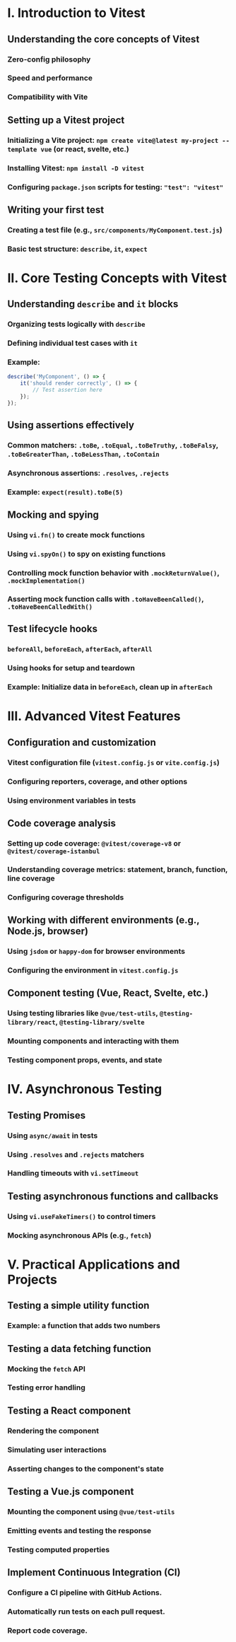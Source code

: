 # I. Introduction to Vitest

## Understanding the core concepts of Vitest

### Zero-config philosophy
### Speed and performance
### Compatibility with Vite

## Setting up a Vitest project

### Initializing a Vite project: `npm create vite@latest my-project --template vue` (or react, svelte, etc.)
### Installing Vitest: `npm install -D vitest`
### Configuring `package.json` scripts for testing: `"test": "vitest"`

## Writing your first test

### Creating a test file (e.g., `src/components/MyComponent.test.js`)
### Basic test structure: `describe`, `it`, `expect`

# II. Core Testing Concepts with Vitest

## Understanding `describe` and `it` blocks

### Organizing tests logically with `describe`
### Defining individual test cases with `it`
### Example:

```javascript
describe('MyComponent', () => {
    it('should render correctly', () => {
        // Test assertion here
    });
});
```

## Using assertions effectively

### Common matchers: `.toBe`, `.toEqual`, `.toBeTruthy`, `.toBeFalsy`, `.toBeGreaterThan`, `.toBeLessThan`, `.toContain`
### Asynchronous assertions: `.resolves`, `.rejects`
### Example: `expect(result).toBe(5)`

## Mocking and spying

### Using `vi.fn()` to create mock functions
### Using `vi.spyOn()` to spy on existing functions
### Controlling mock function behavior with `.mockReturnValue()`, `.mockImplementation()`
### Asserting mock function calls with `.toHaveBeenCalled()`, `.toHaveBeenCalledWith()`

## Test lifecycle hooks

### `beforeAll`, `beforeEach`, `afterEach`, `afterAll`
### Using hooks for setup and teardown
### Example: Initialize data in `beforeEach`, clean up in `afterEach`

# III. Advanced Vitest Features

## Configuration and customization

### Vitest configuration file (`vitest.config.js` or `vite.config.js`)
### Configuring reporters, coverage, and other options
### Using environment variables in tests

## Code coverage analysis

### Setting up code coverage: `@vitest/coverage-v8` or `@vitest/coverage-istanbul`
### Understanding coverage metrics: statement, branch, function, line coverage
### Configuring coverage thresholds

## Working with different environments (e.g., Node.js, browser)

### Using `jsdom` or `happy-dom` for browser environments
### Configuring the environment in `vitest.config.js`

## Component testing (Vue, React, Svelte, etc.)

### Using testing libraries like `@vue/test-utils`, `@testing-library/react`, `@testing-library/svelte`
### Mounting components and interacting with them
### Testing component props, events, and state

# IV. Asynchronous Testing

## Testing Promises

### Using `async/await` in tests
### Using `.resolves` and `.rejects` matchers
### Handling timeouts with `vi.setTimeout`

## Testing asynchronous functions and callbacks

### Using `vi.useFakeTimers()` to control timers
### Mocking asynchronous APIs (e.g., `fetch`)

# V. Practical Applications and Projects

## Testing a simple utility function

### Example: a function that adds two numbers

## Testing a data fetching function

### Mocking the `fetch` API
### Testing error handling

## Testing a React component

### Rendering the component
### Simulating user interactions
### Asserting changes to the component's state

## Testing a Vue.js component

### Mounting the component using `@vue/test-utils`
### Emitting events and testing the response
### Testing computed properties

## Implement Continuous Integration (CI)

### Configure a CI pipeline with GitHub Actions.
### Automatically run tests on each pull request.
### Report code coverage.
